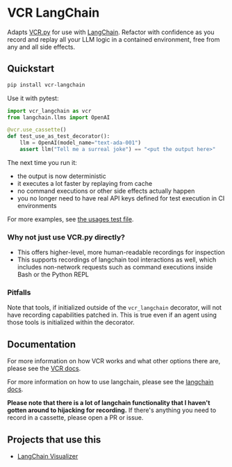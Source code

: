 # VCR LangChain

Adapts [VCR.py](https://github.com/kevin1024/vcrpy) for use with [LangChain](https://github.com/hwchase17/langchain). Refactor with confidence as you record and replay all your LLM logic in a contained environment, free from any and all side effects.

## Quickstart

```bash
pip install vcr-langchain
```

Use it with pytest:

```python
import vcr_langchain as vcr
from langchain.llms import OpenAI

@vcr.use_cassette()
def test_use_as_test_decorator():
    llm = OpenAI(model_name="text-ada-001")
    assert llm("Tell me a surreal joke") == "<put the output here>"
```

The next time you run it:

- the output is now deterministic
- it executes a lot faster by replaying from cache
- no command executions or other side effects actually happen
- you no longer need to have real API keys defined for test execution in CI environments

For more examples, see [the usages test file](tests/test_usage.py).

### Why not just use VCR.py directly?

- This offers higher-level, more human-readable recordings for inspection
- This supports recordings of langchain tool interactions as well, which includes non-network requests such as command executions inside Bash or the Python REPL

### Pitfalls

Note that tools, if initialized outside of the `vcr_langchain` decorator, will not have recording capabilities patched in. This is true even if an agent using those tools is initialized within the decorator.

## Documentation

For more information on how VCR works and what other options there are, please see the [VCR docs](https://vcrpy.readthedocs.io/en/latest/index.html).

For more information on how to use langchain, please see the [langchain docs](https://langchain.readthedocs.io/en/latest/).

**Please note that there is a lot of langchain functionality that I haven't gotten around to hijacking for recording.** If there's anything you need to record in a cassette, please open a PR or issue.

## Projects that use this

- [LangChain Visualizer](https://github.com/amosjyng/langchain-visualizer)
